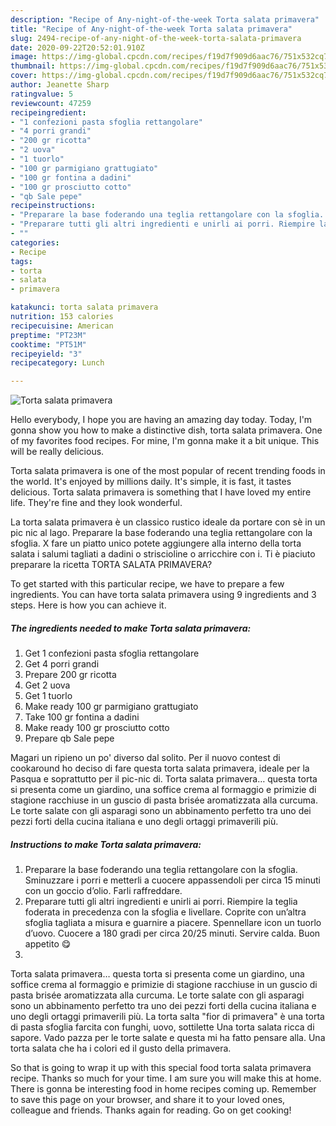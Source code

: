```yaml
---
description: "Recipe of Any-night-of-the-week Torta salata primavera"
title: "Recipe of Any-night-of-the-week Torta salata primavera"
slug: 2494-recipe-of-any-night-of-the-week-torta-salata-primavera
date: 2020-09-22T20:52:01.910Z
image: https://img-global.cpcdn.com/recipes/f19d7f909d6aac76/751x532cq70/torta-salata-primavera-recipe-main-photo.jpg
thumbnail: https://img-global.cpcdn.com/recipes/f19d7f909d6aac76/751x532cq70/torta-salata-primavera-recipe-main-photo.jpg
cover: https://img-global.cpcdn.com/recipes/f19d7f909d6aac76/751x532cq70/torta-salata-primavera-recipe-main-photo.jpg
author: Jeanette Sharp
ratingvalue: 5
reviewcount: 47259
recipeingredient:
- "1 confezioni pasta sfoglia rettangolare"
- "4 porri grandi"
- "200 gr ricotta"
- "2 uova"
- "1 tuorlo"
- "100 gr parmigiano grattugiato"
- "100 gr fontina a dadini"
- "100 gr prosciutto cotto"
- "qb Sale pepe"
recipeinstructions:
- "Preparare la base foderando una teglia rettangolare con la sfoglia. Sminuzzare i porri e metterli a cuocere appassendoli per circa 15 minuti con un goccio d’olio. Farli raffreddare."
- "Preparare tutti gli altri ingredienti e unirli ai porri. Riempire la teglia foderata in precedenza con la sfoglia e livellare. Coprite con un’altra sfoglia tagliata a misura e guarnire a piacere. Spennellare icon un tuorlo d’uovo. Cuocere a 180 gradi per circa 20/25 minuti. Servire calda. Buon appetito 😋"
- ""
categories:
- Recipe
tags:
- torta
- salata
- primavera

katakunci: torta salata primavera 
nutrition: 153 calories
recipecuisine: American
preptime: "PT23M"
cooktime: "PT51M"
recipeyield: "3"
recipecategory: Lunch

---
```



![Torta salata primavera](https://img-global.cpcdn.com/recipes/f19d7f909d6aac76/751x532cq70/torta-salata-primavera-recipe-main-photo.jpg)

Hello everybody, I hope you are having an amazing day today. Today, I'm gonna show you how to make a distinctive dish, torta salata primavera. One of my favorites food recipes. For mine, I'm gonna make it a bit unique. This will be really delicious.

Torta salata primavera is one of the most popular of recent trending foods in the world. It's enjoyed by millions daily. It's simple, it is fast, it tastes delicious. Torta salata primavera is something that I have loved my entire life. They're fine and they look wonderful.

La torta salata primavera è un classico rustico ideale da portare con sè in un pic nic al lago. Preparare la base foderando una teglia rettangolare con la sfoglia. X fare un piatto unico potete aggiungere alla interno della torta salata i salumi tagliati a dadini o striscioline o arricchire con i. Ti è piaciuto preparare la ricetta TORTA SALATA PRIMAVERA?


To get started with this particular recipe, we have to prepare a few ingredients. You can have torta salata primavera using 9 ingredients and 3 steps. Here is how you can achieve it.

<!--inarticleads1-->

##### The ingredients needed to make Torta salata primavera:

1. Get 1 confezioni pasta sfoglia rettangolare
1. Get 4 porri grandi
1. Prepare 200 gr ricotta
1. Get 2 uova
1. Get 1 tuorlo
1. Make ready 100 gr parmigiano grattugiato
1. Take 100 gr fontina a dadini
1. Make ready 100 gr prosciutto cotto
1. Prepare qb Sale pepe


Magari un ripieno un po&#39; diverso dal solito. Per il nuovo contest di cookaround ho deciso di fare questa torta salata primavera, ideale per la Pasqua e soprattutto per il pic-nic di. Torta salata primavera… questa torta si presenta come un giardino, una soffice crema al formaggio e primizie di stagione racchiuse in un guscio di pasta brisée aromatizzata alla curcuma. Le torte salate con gli asparagi sono un abbinamento perfetto tra uno dei pezzi forti della cucina italiana e uno degli ortaggi primaverili più. 

<!--inarticleads2-->

##### Instructions to make Torta salata primavera:

1. Preparare la base foderando una teglia rettangolare con la sfoglia. Sminuzzare i porri e metterli a cuocere appassendoli per circa 15 minuti con un goccio d’olio. Farli raffreddare.
1. Preparare tutti gli altri ingredienti e unirli ai porri. Riempire la teglia foderata in precedenza con la sfoglia e livellare. Coprite con un’altra sfoglia tagliata a misura e guarnire a piacere. Spennellare icon un tuorlo d’uovo. Cuocere a 180 gradi per circa 20/25 minuti. Servire calda. Buon appetito 😋
1. 


Torta salata primavera… questa torta si presenta come un giardino, una soffice crema al formaggio e primizie di stagione racchiuse in un guscio di pasta brisée aromatizzata alla curcuma. Le torte salate con gli asparagi sono un abbinamento perfetto tra uno dei pezzi forti della cucina italiana e uno degli ortaggi primaverili più. La torta salta &#34;fior di primavera&#34; è una torta di pasta sfoglia farcita con funghi, uovo, sottilette Una torta salata ricca di sapore. Vado pazza per le torte salate e questa mi ha fatto pensare alla. Una torta salata che ha i colori ed il gusto della primavera. 

So that is going to wrap it up with this special food torta salata primavera recipe. Thanks so much for your time. I am sure you will make this at home. There is gonna be interesting food in home recipes coming up. Remember to save this page on your browser, and share it to your loved ones, colleague and friends. Thanks again for reading. Go on get cooking!
